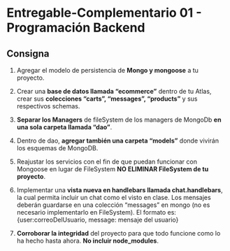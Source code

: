 # Entregable-Complementario 01 - Programación Backend

## Consigna

1. Agregar el modelo de persistencia de **Mongo y mongoose** a tu proyecto.

2. Crear una **base de datos llamada “ecommerce”** dentro de tu Atlas, crear sus **colecciones “carts”, “messages”, “products”** y sus respectivos schemas.

3. **Separar los Managers** de fileSystem de los managers de MongoDb **en una sola carpeta llamada “dao”**.

4. Dentro de dao, **agregar también una carpeta “models”** donde vivirán los esquemas de MongoDB.

5. Reajustar los servicios con el fin de que puedan funcionar con Mongoose en lugar de FileSystem
   **NO ELIMINAR FileSystem de tu proyecto**.

6. Implementar una **vista nueva en handlebars llamada chat.handlebars**, la cual permita incluir un chat como el visto en clase. Los mensajes deberán guardarse en una colección “messages” en mongo (no es necesario implementarlo en FileSystem). El formato es: {user:correoDelUsuario, message: mensaje del usuario}

7. **Corroborar la integridad** del proyecto para que todo funcione como lo ha hecho hasta ahora. **No incluir node_modules**.
